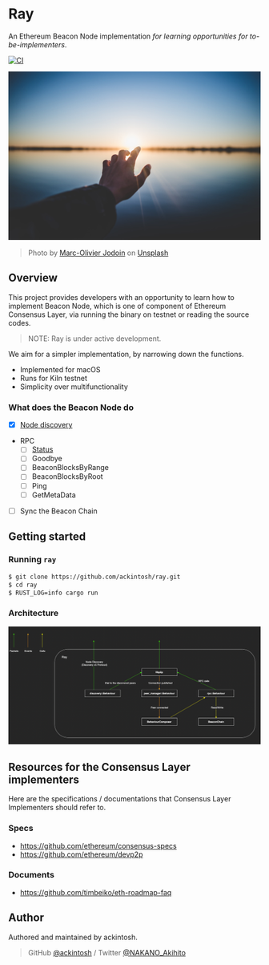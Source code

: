 # Ray

An Ethereum Beacon Node implementation _for learning opportunities for to-be-implementers_.

[![CI](https://github.com/ackintosh/ray/actions/workflows/ci.yml/badge.svg)](https://github.com/ackintosh/ray/actions/workflows/ci.yml)

![banner image](https://raw.githubusercontent.com/ackintosh/ray/898488c66bf520a5df71a8d28c562b12355af9ee/banner.jpeg)

> Photo by [Marc-Olivier Jodoin](https://unsplash.com/@marcojodoin?utm_source=unsplash&utm_medium=referral&utm_content=creditCopyText) on [Unsplash](https://unsplash.com/?utm_source=unsplash&utm_medium=referral&utm_content=creditCopyText)

## Overview

This project provides developers with an opportunity to learn how to implement Beacon Node, which is one of component of Ethereum Consensus Layer, via running the binary on testnet or reading the source codes. 

> NOTE: Ray is under active development.

We aim for a simpler implementation, by narrowing down the functions.

- Implemented for macOS
- Runs for Kiln testnet
- Simplicity over multifunctionality

### What does the Beacon Node do

- [x] [Node discovery](https://github.com/ethereum/consensus-specs/blob/dev/specs/phase0/p2p-interface.md#the-discovery-domain-discv5)
- RPC
  - [ ] [Status](https://github.com/ethereum/consensus-specs/blob/dev/specs/phase0/p2p-interface.md#status)
  - [ ] Goodbye
  - [ ] BeaconBlocksByRange
  - [ ] BeaconBlocksByRoot
  - [ ] Ping
  - [ ] GetMetaData
- [ ] Sync the Beacon Chain

## Getting started

### Running `ray`

```shell
$ git clone https://github.com/ackintosh/ray.git
$ cd ray
$ RUST_LOG=info cargo run
```

### Architecture

![Architecture](https://raw.githubusercontent.com/ackintosh/ray/f285b1f1df4f28a9e6aca9ca1d35b00661210ad6/diagrams/architecture.png)

## Resources for the Consensus Layer implementers

Here are the specifications / documentations that Consensus Layer Implementers should refer to.

### Specs

- https://github.com/ethereum/consensus-specs
- https://github.com/ethereum/devp2p

### Documents

- https://github.com/timbeiko/eth-roadmap-faq

## Author

Authored and maintained by ackintosh.

> GitHub [@ackintosh](https://github.com/ackintosh) / Twitter [@NAKANO_Akihito](https://twitter.com/NAKANO_Akihito)